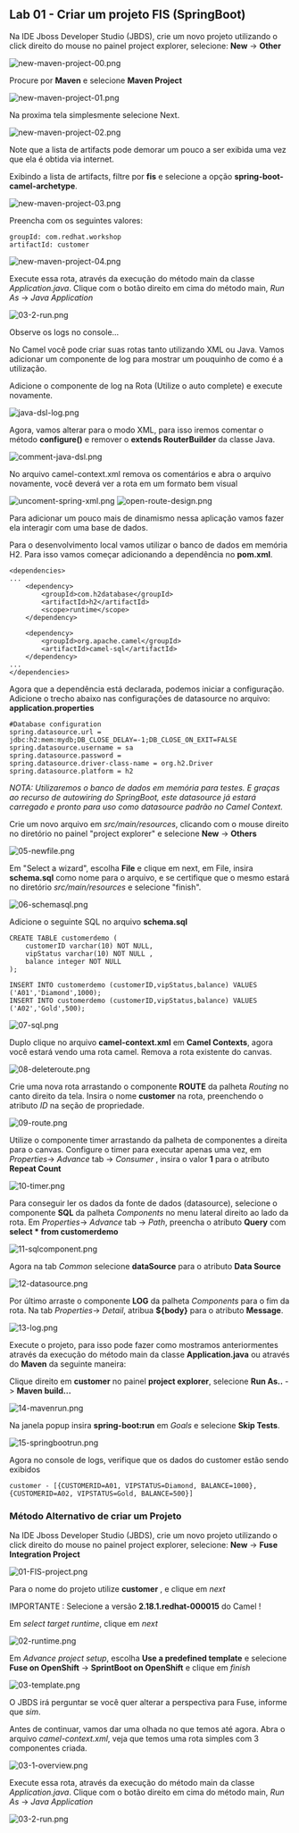 ## Lab 01 - Criar um projeto FIS (SpringBoot)

Na IDE Jboss Developer Studio (JBDS), crie um novo projeto utilizando o click direito do mouse no painel project explorer, selecione: **New** -> **Other**

![new-maven-project-00.png](./img/new-maven-project-00.png)

Procure por **Maven** e selecione **Maven Project**

![new-maven-project-01.png](./img/new-maven-project-01.png)

Na proxima tela simplesmente selecione Next.

![new-maven-project-02.png](./img/new-maven-project-02.png)

Note que a lista de artifacts pode demorar um pouco a ser exibida uma vez que ela é obtida via internet.

Exibindo a lista de artifacts, filtre por **fis** e selecione a opção **spring-boot-camel-archetype**.

![new-maven-project-03.png](./img/new-maven-project-03.png)

Preencha com os seguintes valores:

	groupId: com.redhat.workshop
	artifactId: customer

![new-maven-project-04.png](./img/new-maven-project-04.png)

Execute essa rota, através da execução do método main da classe *Application.java*. Clique com o botão direito em cima do método main, *Run As* -> *Java Application*

![03-2-run.png](./img/run-java-application.png)

Observe os logs no console...

No Camel você pode criar suas rotas tanto utilizando XML ou Java. Vamos adicionar um componente de log para mostrar um pouquinho de como é a utilização.

Adicione o componente de log na Rota (Utilize o auto complete) e execute novamente.

![java-dsl-log.png](./img/java-dsl-log.png)

Agora, vamos alterar para o modo XML, para isso iremos comentar o método **configure()** e remover o **extends RouterBuilder** da classe Java.

![comment-java-dsl.png](./img/comment-java-dsl.png)

No arquivo camel-context.xml remova os comentários e abra o arquivo novamente, você deverá ver a rota em um formato bem visual

![uncoment-spring-xml.png](./img/uncomment-spring-xml.png)
![open-route-design.png](./img/open-route-design.png)

Para adicionar um pouco mais de dinamismo nessa aplicação vamos fazer ela interagir com uma base de dados.

Para o desenvolvimento local vamos utilizar o banco de dados em memória H2. Para isso vamos começar adicionando a dependência no **pom.xml**.

	<dependencies>
	...
		<dependency>
			<groupId>com.h2database</groupId>
			<artifactId>h2</artifactId>
			<scope>runtime</scope>
		</dependency>
		
		<dependency>
			<groupId>org.apache.camel</groupId>
			<artifactId>camel-sql</artifactId>
		</dependency>
	...
	</dependencies>

Agora que a dependência está declarada, podemos iniciar a configuração. Adicione o trecho abaixo nas configurações de datasource no arquivo: **application.properties**

	#Database configuration
	spring.datasource.url = jdbc:h2:mem:mydb;DB_CLOSE_DELAY=-1;DB_CLOSE_ON_EXIT=FALSE
	spring.datasource.username = sa
	spring.datasource.password = 
	spring.datasource.driver-class-name = org.h2.Driver
	spring.datasource.platform = h2

*NOTA: Utilizaremos o banco de dados em memória para testes. E graças ao recurso de autowiring do SpringBoot, este datasource já estará carregado e pronto para uso como datasource padrão no Camel Context.*

Crie um novo arquivo em *src/main/resources*, clicando com o mouse direito no diretório no painel "project explorer" e selecione **New** -> **Others**

![05-newfile.png](./img/05-newfile.png)

Em "Select a wizard", escolha **File** e clique em next, 
em File, insira **schema.sql** como nome para o arquivo, e se certifique que o mesmo estará no diretório *src/main/resources* e selecione "finish".

![06-schemasql.png](./img/06-schemasql.png)

Adicione o seguinte SQL no arquivo **schema.sql**

	CREATE TABLE customerdemo (
		customerID varchar(10) NOT NULL,
		vipStatus varchar(10) NOT NULL ,
		balance integer NOT NULL
	);

	INSERT INTO customerdemo (customerID,vipStatus,balance) VALUES ('A01','Diamond',1000);
	INSERT INTO customerdemo (customerID,vipStatus,balance) VALUES ('A02','Gold',500);

![07-sql.png](./img/07-sql.png)

Duplo clique no arquivo **camel-context.xml** em **Camel Contexts**, agora você estará vendo uma rota camel. Remova a rota existente do canvas.

![08-deleteroute.png](./img/08-deleteroute.png)

Crie uma nova rota arrastando o componente **ROUTE** da palheta *Routing* no canto direito da tela. Insira o nome **customer** na rota, preenchendo o atributo *ID* na seção de propriedade.

![09-route.png](./img/09-route.png)

Utilize o componente timer arrastando da palheta de componentes a direita para o canvas. Configure o timer para executar apenas uma vez, em *Properties*-> *Advance* tab -> *Consumer* , insira o valor **1** para o atríbuto **Repeat Count**

![10-timer.png](./img/10-timer.png)

Para conseguir ler os dados da fonte de dados (datasource), selecione o componente **SQL** da palheta *Components* no menu lateral direito ao lado da rota. Em *Properties*-> *Advance* tab -> *Path*, preencha o atributo **Query** com **select * from customerdemo** 

![11-sqlcomponent.png](./img/11-sqlcomponent.png)

Agora na tab *Common* selecione **dataSource** para o atributo **Data Source**

![12-datasource.png](./img/12-datasource.png)

Por último arraste o componente **LOG** da palheta *Components* para o fim da rota. Na tab *Properties*-> *Detail*, atribua **${body}** para  o atributo **Message**.

![13-log.png](./img/13-log.png)

Execute o projeto, para isso pode fazer como mostramos anteriormentes através da execução do método main da classe **Application.java** ou através do **Maven** da seguinte maneira:

Clique direito em **customer** no painel **project explorer**, selecione **Run As..** -> **Maven build...** 

![14-mavenrun.png](./img/14-mavenrun.png)

Na janela popup insira **spring-boot:run** em *Goals* e selecione **Skip Tests**.

![15-springbootrun.png](./img/15-springbootrun.png)

Agora no console de logs, verifique que os dados do customer estão sendo exibidos

	customer - [{CUSTOMERID=A01, VIPSTATUS=Diamond, BALANCE=1000}, {CUSTOMERID=A02, VIPSTATUS=Gold, BALANCE=500}]


### Método Alternativo de criar um Projeto

Na IDE Jboss Developer Studio (JBDS), crie um novo projeto utilizando o click direito do mouse no painel project explorer, selecione: **New** -> **Fuse Integration Project**

![01-FIS-project.png](./img/01-FIS-project.png)

Para o nome do projeto utilize **customer** , e clique em *next*

IMPORTANTE : Selecione a versão **2.18.1.redhat-000015** do Camel !

Em *select target runtime*, clique em *next*

![02-runtime.png](./img/02-runtime.png)

Em *Advance project setup*, escolha **Use a predefined template** e selecione **Fuse on OpenShift** -> **SprintBoot on OpenShift** e clique em *finish*

![03-template.png](./img/03-template.png)

O JBDS irá perguntar se você quer alterar a perspectiva para Fuse, informe que *sim*.

Antes de continuar, vamos dar uma olhada no que temos até agora. Abra o arquivo *camel-context.xml*, veja que temos uma rota simples com 3 componentes criada.

![03-1-overview.png](./img/03-1-overview.png)

Execute essa rota, através da execução do método main da classe *Application.java*. Clique com o botão direito em cima do método main, *Run As* -> *Java Application*

![03-2-run.png](./img/03-2-run.png)